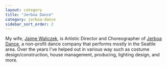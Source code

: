 ```yaml
---
layout: category
title: "Jerboa Dance"
category: jerboa-dance
sidebar_sort_order: 2
---
```


My wife, [Jaime Waliczek](http://jerboadance.com/company/JaimeWaliczek.html), is Artistic Director and Choreographer of [Jerboa Dance](http://jerboadance.com), a non-profit dance company that performs mostly in the Seattle area.  Over the years I've helped out in various way such as costume design/construction, house management, producing, lighting design, and more.